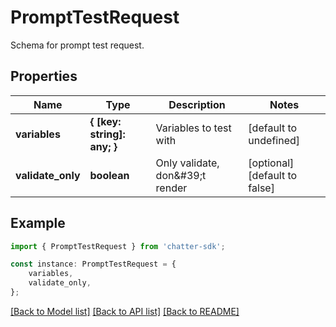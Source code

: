 # PromptTestRequest

Schema for prompt test request.

## Properties

Name | Type | Description | Notes
------------ | ------------- | ------------- | -------------
**variables** | **{ [key: string]: any; }** | Variables to test with | [default to undefined]
**validate_only** | **boolean** | Only validate, don\&#39;t render | [optional] [default to false]

## Example

```typescript
import { PromptTestRequest } from 'chatter-sdk';

const instance: PromptTestRequest = {
    variables,
    validate_only,
};
```

[[Back to Model list]](../README.md#documentation-for-models) [[Back to API list]](../README.md#documentation-for-api-endpoints) [[Back to README]](../README.md)
